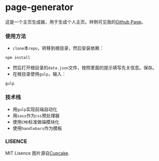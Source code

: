 # page-generator
这是一个主页生成器，用于生成个人主页。样例可见我的[Github Page][1]。
### 使用方法
* `clone`本`repo`，转移到根目录，然后安装依赖：
```
npm install
```
* 然后打开根目录的`data.json`文件，按照里面的提示填写先关信息。保存。
* 在根目录使用`gulp`，输入：
```
gulp
```
### 技术栈
* 用`gulp`实现前端自动化
* 用`sass`作为`css`预处理器
* 使用`CMD`标准做端模块化
* 使用`handlebars`作为模板 

### LISENCE
MIT Lisence
图片源自[Cupcake][2].

  [1]: https://github.com/harryfyodor/harryfyodor.github.io
  [2]: http://cupcake.nilssonlee.se
